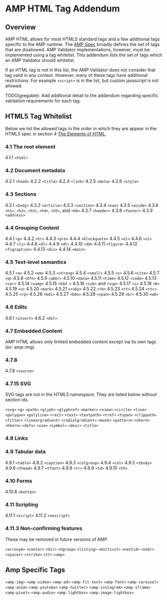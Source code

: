 <!---
Copyright 2015 The AMP HTML Authors. All Rights Reserved.

Licensed under the Apache License, Version 2.0 (the "License");
you may not use this file except in compliance with the License.
You may obtain a copy of the License at

      http://www.apache.org/licenses/LICENSE-2.0

Unless required by applicable law or agreed to in writing, software
distributed under the License is distributed on an "AS-IS" BASIS,
WITHOUT WARRANTIES OR CONDITIONS OF ANY KIND, either express or implied.
See the License for the specific language governing permissions and
limitations under the License.
-->

# AMP HTML Tag Addendum
## Overview
AMP HTML allows for most HTML5 standard tags and a few additional tags specific to the AMP runtime. The [AMP Spec](amp-html-format.md) broadly defines the set of tags that are disallowed. AMP Validator implementations, however, must be implemented using a tag whitelist. This addendum lists the set of tags which an AMP Validator should whitelist.

If an HTML tag is not in this list, the AMP Validator does not consider that tag
valid in any context. However, many of these tags have additional restrictions.
For example `<script>` is in the list, but custom javascript is not allowed.

TODO(gregable): Add additional detail to the addendum regarding specific
validation requirements for each tag.

## HTML5 Tag Whitelist
Below we list the allowed tags in the order in which they are appear in the HTML5 spec in section 4 [The Elements of HTML](http://www.w3.org/TR/html5/single-page.html#html-elements).

### 4.1 The root element
4.1.1 `<html>`
### 4.2 Document metadata
4.2.1 `<head>`
4.2.2 `<title>`
4.2.4 `<link>`
4.2.5 `<meta>`
4.2.6 `<style>`
### 4.3 Sections
4.3.1 `<body>`
4.3.2 `<article>`
4.3.3 `<section>`
4.3.4 `<nav>`
4.3.5 `<aside>`
4.3.6 `<h1>`, `<h2>`, `<h3>`, `<h4>`, `<h5>`, and `<h6>`
4.3.7 `<header>`
4.3.8 `<footer>`
4.3.9 `<address>`
### 4.4 Grouping Content
4.4.1 `<p>`
4.4.2 `<hr>`
4.4.3 `<pre>`
4.4.4 `<blockquote>`
4.4.5 `<ol>`
4.4.6 `<ul>`
4.4.7 `<li>`
4.4.8 `<dl>`
4.4.9 `<dt>`
4.4.10 `<dd>`
4.4.11 `<figure>`
4.4.12 `<figcaption>`
4.4.13 `<div>`
4.4.14 `<main>`
### 4.5 Text-level semantics
4.5.1 `<a>`
4.5.2 `<em>`
4.5.3 `<strong>`
4.5.4 `<small>`
4.5.5 `<s>`
4.5.6 `<cite>`
4.5.7 `<q>`
4.5.8 `<dfn>`
4.5.9 `<abbr>`
4.5.10 `<data>`
4.5.11 `<time>`
4.5.12 `<code>`
4.5.13 `<var>`
4.5.14 `<samp>`
4.5.15 `<kbd >`
4.5.16 `<sub>` and `<sup>`
4.5.17 `<i>`
4.5.18 `<b>`
4.5.19 `<u>`
4.5.20 `<mark>`
4.5.21 `<ruby>`
4.5.22 `<rb>`
4.5.23 `<rt>`
4.5.24 `<rtc>`
4.5.25 `<rp>`
4.5.26 `<bdi>`
4.5.27 `<bdo>`
4.5.28 `<span>`
4.5.29 `<br>`
4.5.30 `<wb>`
### 4.6 Edits
4.6.1 `<insert>`
4.6.2 `<del>`
### 4.7 Embedded Content
AMP HTML allows only limited embedded content except via its own tags (ex: amp-img).
### 4.7.8
4.7.8 `<source>`
### 4.7.15 SVG
SVG tags are not in the HTML5 namespace. They are listed below without section ids.

`<svg>`
`<g>`
`<path>`
`<glyph>`
`<glyphref>`
`<marker>`
`<view>`
`<circle>`
`<line>`
`<polygon>`
`<polyline>`
`<rect>`
`<text>`
`<textpath>`
`<tref>`
`<tspan>`
`<clippath>`
`<filter>`
`<lineargradient>`
`<radialgradient>`
`<mask>`
`<pattern>`
`<vkern>`
`<hkern>`
`<defs>`
`<use>`
`<symbol>`
`<desc>`
`<title>`
### 4.8 Links
### 4.9 Tabular data
4.9.1 `<table>`
4.9.2 `<caption>`
4.9.3 `<colgroup>`
4.9.4 `<col>`
4.9.5 `<tbody>`
4.9.6 `<thead>`
4.9.7 `<tfoot>`
4.9.8 `<tr>`
4.9.9 `<td>`
4.9.10 `<th>`
### 4.10 Forms
4.10.8 `<button>`
### 4.11 Scripting
4.11.1 `<script>`
4.11.2 `<noscript>`
### 4.11.3 Non-confirming features
These may be removed in future versions of AMP

`<acronym>`
`<center>`
`<dir>`
`<hgroup>`
`<listing>`
`<multicol>`
`<nextid>`
`<nobr>`
`<spacer>`
`<strike>`
`<tt>`
`<xmp>`

## Amp Specific Tags
`<amp-img>`
`<amp-video>`
`<amp-ad>`
`<amp-fit-text>`
`<amp-font>`
`<amp-carousel>`
`<amp-anim>`
`<amp-youtube>`
`<amp-twitter>`
`<amp-instagram>`
`<amp-iframe>`
`<amp-pixel>`
`<amp-audio>`
`<amp-lightbox>`
`<amp-image-lightbox>`
